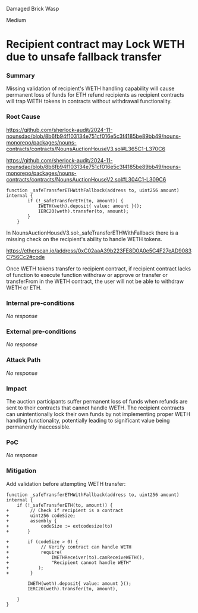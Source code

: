 Damaged Brick Wasp

Medium

# Recipient contract may Lock WETH due to unsafe fallback transfer

### Summary

Missing validation of recipient's WETH handling capability will cause permanent loss of funds for ETH refund recipients as recipient contracts will trap WETH tokens in contracts without withdrawal functionality.



### Root Cause

https://github.com/sherlock-audit/2024-11-nounsdao/blob/8b6fb94f103134e751cf016e5c3f4185be89bb49/nouns-monorepo/packages/nouns-contracts/contracts/NounsAuctionHouseV3.sol#L365C1-L370C6

https://github.com/sherlock-audit/2024-11-nounsdao/blob/8b6fb94f103134e751cf016e5c3f4185be89bb49/nouns-monorepo/packages/nouns-contracts/contracts/NounsAuctionHouseV2.sol#L304C1-L309C6

```solidity
function _safeTransferETHWithFallback(address to, uint256 amount) internal {
        if (!_safeTransferETH(to, amount)) {
            IWETH(weth).deposit{ value: amount }();
            IERC20(weth).transfer(to, amount);
        }
    }
```


In NounsAuctionHouseV3.sol:_safeTransferETHWithFallback there is a missing check on the recipient's ability to handle WETH tokens.

https://etherscan.io/address/0xC02aaA39b223FE8D0A0e5C4F27eAD9083C756Cc2#code

Once WETH tokens transfer to recipient contract, if recipient contract lacks of function to execute function withdraw or approve or transfer or transferFrom in the WETH contract, the user will  not be able to withdraw WETH or ETH.


### Internal pre-conditions

_No response_

### External pre-conditions

_No response_

### Attack Path

_No response_

### Impact

The auction participants suffer permanent loss of funds when refunds are sent to their contracts that cannot handle WETH. The recipient contracts can unintentionally lock their own funds by not implementing proper WETH handling functionality, potentially leading to significant value being permanently inaccessible.

### PoC

_No response_

### Mitigation

Add validation before attempting WETH transfer:
```solidity
function _safeTransferETHWithFallback(address to, uint256 amount) internal {
    if (!_safeTransferETH(to, amount)) {
+        // Check if recipient is a contract
+        uint256 codeSize;
+        assembly {
+            codeSize := extcodesize(to)
+       }
        
+       if (codeSize > 0) {
+            // Verify contract can handle WETH
+            require(
+                IWETHReceiver(to).canReceiveWETH(),
+                "Recipient cannot handle WETH"
+           );
+        }
        
        IWETH(weth).deposit{ value: amount }();
        IERC20(weth).transfer(to, amount),

    }
}
```